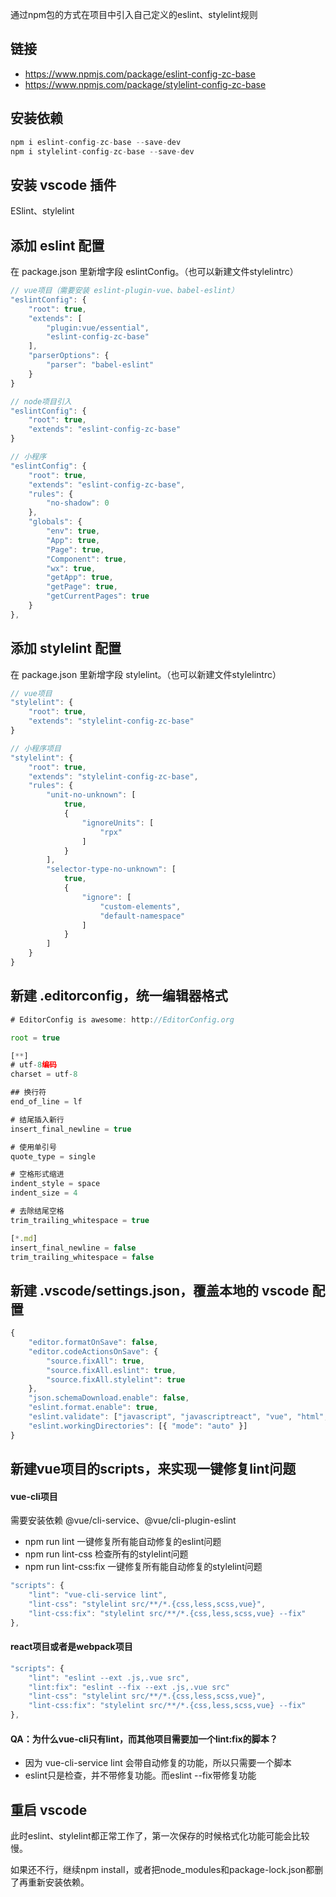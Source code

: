 通过npm包的方式在项目中引入自己定义的eslint、stylelint规则

## 链接
- https://www.npmjs.com/package/eslint-config-zc-base
- https://www.npmjs.com/package/stylelint-config-zc-base

## 安装依赖
```js
npm i eslint-config-zc-base --save-dev
npm i stylelint-config-zc-base --save-dev
```

## 安装 vscode 插件
ESlint、stylelint

## 添加 eslint 配置
在 package.json 里新增字段 eslintConfig。（也可以新建文件stylelintrc）

```js
// vue项目（需要安装 eslint-plugin-vue、babel-eslint）
"eslintConfig": {
    "root": true,
    "extends": [
        "plugin:vue/essential",
        "eslint-config-zc-base"
    ],
    "parserOptions": {
        "parser": "babel-eslint"
    }
}

// node项目引入
"eslintConfig": {
    "root": true,
    "extends": "eslint-config-zc-base"
}

// 小程序
"eslintConfig": {
    "root": true,
    "extends": "eslint-config-zc-base",
    "rules": {
        "no-shadow": 0
    },
    "globals": {
        "env": true,
        "App": true,
        "Page": true,
        "Component": true,
        "wx": true,
        "getApp": true,
        "getPage": true,
        "getCurrentPages": true
    }
},
```

## 添加 stylelint 配置
在 package.json 里新增字段 stylelint。（也可以新建文件stylelintrc）

```js
// vue项目
"stylelint": {
    "root": true,
    "extends": "stylelint-config-zc-base"
}

// 小程序项目
"stylelint": {
    "root": true,
    "extends": "stylelint-config-zc-base",
    "rules": {
        "unit-no-unknown": [
            true,
            {
                "ignoreUnits": [
                    "rpx"
                ]
            }
        ],
        "selector-type-no-unknown": [
            true,
            {
                "ignore": [
                    "custom-elements",
                    "default-namespace"
                ]
            }
        ]
    }
}
```

## 新建 .editorconfig，统一编辑器格式
```js
# EditorConfig is awesome: http://EditorConfig.org

root = true

[**]
# utf-8编码
charset = utf-8

## 换行符
end_of_line = lf

# 结尾插入新行
insert_final_newline = true

# 使用单引号
quote_type = single

# 空格形式缩进
indent_style = space
indent_size = 4

# 去除结尾空格
trim_trailing_whitespace = true

[*.md]
insert_final_newline = false
trim_trailing_whitespace = false

```

## 新建 .vscode/settings.json，覆盖本地的 vscode 配置
```js
{
    "editor.formatOnSave": false,
    "editor.codeActionsOnSave": {
        "source.fixAll": true,
        "source.fixAll.eslint": true,
        "source.fixAll.stylelint": true
    },
    "json.schemaDownload.enable": false,
    "eslint.format.enable": true,
    "eslint.validate": ["javascript", "javascriptreact", "vue", "html", "vue-html", "wxml"],
    "eslint.workingDirectories": [{ "mode": "auto" }]
}

```

## 新建vue项目的scripts，来实现一键修复lint问题

#### vue-cli项目
需要安装依赖 @vue/cli-service、@vue/cli-plugin-eslint

- npm run lint 一键修复所有能自动修复的eslint问题
- npm run lint-css 检查所有的stylelint问题
- npm run lint-css:fix 一键修复所有能自动修复的stylelint问题

```js
"scripts": {
    "lint": "vue-cli-service lint",
    "lint-css": "stylelint src/**/*.{css,less,scss,vue}",
    "lint-css:fix": "stylelint src/**/*.{css,less,scss,vue} --fix"
},
```

#### react项目或者是webpack项目
```js
"scripts": {
    "lint": "eslint --ext .js,.vue src",
    "lint:fix": "eslint --fix --ext .js,.vue src"
    "lint-css": "stylelint src/**/*.{css,less,scss,vue}",
    "lint-css:fix": "stylelint src/**/*.{css,less,scss,vue} --fix"
},
```

#### QA：为什么vue-cli只有lint，而其他项目需要加一个lint:fix的脚本？
- 因为 vue-cli-service lint 会带自动修复的功能，所以只需要一个脚本
- eslint只是检查，并不带修复功能。而eslint --fix带修复功能

## 重启 vscode
此时eslint、stylelint都正常工作了，第一次保存的时候格式化功能可能会比较慢。

如果还不行，继续npm install，或者把node_modules和package-lock.json都删了再重新安装依赖。
